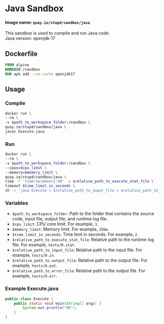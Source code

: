 # Java Sandbox
#### Image name: `quay.io/stupd/sandbox/java`

This sandbox is used to compile and run Java code.  
Java version: openjdk-17

## Dockerfile
```Dockerfile
FROM alpine
WORKDIR /sandbox
RUN apk add --no-cache openjdk17
```

## Usage

### Compile
```bash
docker run \
--rm \
-v $path_to_workspace_folder:/sandbox \
quay.io/stupd/sandbox/java \
javac Execute.java
```

### Run
```bash
docker run \
--rm \
-v $path_to_workspace_folder:/sandbox \
--cpus=$cpu_limit \
--memory=$memory_limit \
quay.io/stupd/sandbox/java \
time -f 'time:%e|memory:%M' -o $relative_path_to_execute_stat_file \
timeout $time_limit_in_seconds \
sh -c 'java Execute < $relative_path_to_input_file > $relative_path_to_output_file 2> $relative_path_to_error_file'
```

### Variables
- `$path_to_workspace_folder`: Path to the folder that contains the source code, input file, output file, and runtime log file.
- `$cpu_limit`: CPU core limit. For example, `1`.
- `$memory_limit`: Memory limit. For example, `256m`.
- `$time_limit_in_seconds`: Time limit in seconds. For example, `2`.
- `$relative_path_to_execute_stat_file`: Relative path to the runtime log file. For example, `tests/0.stat`.
- `$relative_path_to_input_file`: Relative path to the input file. For example, `tests/0.in`.
- `$relative_path_to_output_file`: Relative path to the output file. For example, `tests/0.out`.
- `$relative_path_to_error_file`: Relative path to the output file. For example, `tests/0.err`.

### Example Execute.java
```java
public class Execute {
    public static void main(String[] args) {
        System.out.println("OK");
    }
}
```